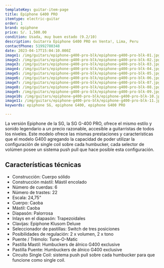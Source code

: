 ```yaml
---
templateKey: guitar-item-page
title: Epiphone G400 PRO
itemtype: electric-guitar
order: 1
brand: epiphone
price: S/. 1,500.00
condition: Usada, muy buen estado (9.2/10)
description: Guitarra Epiphone G400 PRO en Venta!, Lima, Peru
contactPhone: 51992780348
date: 2023-04-17T15:04:10.000Z
image1: /img/guitars/epiphone-g400-pro-blk/epiphone-g400-pro-blk-01.jpg
image2: /img/guitars/epiphone-g400-pro-blk/epiphone-g400-pro-blk-02.jpg
image3: /img/guitars/epiphone-g400-pro-blk/epiphone-g400-pro-blk-03.jpg
image4: /img/guitars/epiphone-g400-pro-blk/epiphone-g400-pro-blk-04.jpg
image5: /img/guitars/epiphone-g400-pro-blk/epiphone-g400-pro-blk-05.jpg
image6: /img/guitars/epiphone-g400-pro-blk/epiphone-g400-pro-blk-06.jpg
image7: /img/guitars/epiphone-g400-pro-blk/epiphone-g400-pro-blk-07.jpg
image8: /img/guitars/epiphone-g400-pro-blk/epiphone-g400-pro-blk-08.jpg
image9: /img/guitars/epiphone-g400-pro-blk/epiphone-g400-pro-blk-09.jpg
image10: /img/guitars/epiphone-g400-pro-blk/epiphone-g400-pro-blk-10.jpg
image11: /img/guitars/epiphone-g400-pro-blk/epiphone-g400-pro-blk-11.jpg
keywords: epiphone SG, epiphone G400, epiphone G400 PRO

---
```

La versión Epiphone de la SG, la SG G-400 PRO, ofrece el mismo estilo y sonido legendario a un precio razonable, accesible a guitarristas de todos los niveles.
Este modelo ofrece las mismas prestaciones y características que el modelo G400 agregando la capacidad de poder utilizar la configuración de single coil sobre cada humbucker, cada selector de volúmen posee un sistema push pull que hace posible esta configuración.

## Características técnicas

* Construcción: Cuerpo sólido
* Construcción mástil: Mástil encolado
* Número de cuerdas: 6
* Número de trastes: 22
* Escala: 24,75"
* Cuerpo: Caoba
* Mástil: Caoba
* Diapasón: Palorrosa
* Inlays en el diapasón: Trapezoidales
* Clavijas: Epiphone Klusom Deluxe
* Seleccionador de pastillas: Switch de tres posiciones
* Posibilidades de regulación: 2 x volumen, 2 x tono
* Puente / Trémolo: Tune-O-Matic
* Pastilla Mastil: Humbuckers de álnico G400 exclusive
* Pastilla Puente: Humbuckers de álnico G400 exclusive
* Circuito Single Coil: sistema push pull sobre cada humbucker para que funcione como single coil.